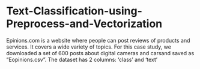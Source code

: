 # Text-Classification-using-Preprocess-and-Vectorization
Epinions.com is a website where people can post reviews of products and services. It covers a wide variety of topics. For this case study, we downloaded a set of 600 posts about digital cameras and carsand saved as “Eopinions.csv”.
The dataset has 2 columns: ‘class’ and ‘text’
